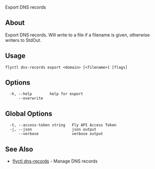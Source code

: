 <p class="font-medium tracking-tight text-gray-400 text-lg -mt-4 mb-9 pb-5 border-b">
  Export DNS records
</p>

## About

Export DNS records. Will write to a file if a filename is given, otherwise
writers to StdOut.

## Usage

~~~
flyctl dns-records export <domain> [<filename>] [flags]
~~~

## Options

~~~
  -h, --help        help for export
      --overwrite   
~~~

## Global Options

~~~
  -t, --access-token string   Fly API Access Token
  -j, --json                  json output
      --verbose               verbose output
~~~

## See Also

* [flyctl dns-records](/docs/flyctl/dns-records/)	 - Manage DNS records

